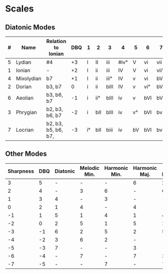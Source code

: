 # Scales

## Diatonic Modes

| # | Name | Relation to Ionian | DBQ | 1 | 2 | 3 | 4 | 5 | 6 | 7 |
| - | - | - | - | - | - | - | - | - | - | - |
| 5 | Lydian | #4 | +3 | I  | II  | iii   | #iv° | V  | vi  | vii  |
| 1 | Ionian | - | +2 | I  | ii  | iii   | IV   | V  | vi  | vii° | 
| 4 | Mixolydian | b7 | +1 | I  | ii  | iii°  | IV   | v  | vi  | bVII |
| 2 | Dorian | b3, b7 | 0 | i  | ii  | bIII  | IV   | v  | vi° | bVII |
| 6 | Aeolian | b3, b6, b7 | -1 | i  | ii° | bIII  | iv   | v  | bVI | bVII |
| 3 | Phrygian | b2, b3, b6, b7 | -2 | i  | bII | bIII  | iv   | v° | bVI | bvii |
| 7 | Locrian | b2, b3, b5, b6, b7, | -3 | i° | bII | biii  | iv   | bV | bVI | bvii |

## Other Modes

| Sharpness | DBQ | Diatonic | Melodic Min. | Harmonic Min. | Harmonic Maj. | Double Harmonic |
| --- | --- | --- | --- | --- | --- | --- |
| 3 | 5 | - | - | - | 6 | 2 |
| 2 | 4 | - | 3 | 6 | - | 6 |
| 1 | 3 | 4 | - | 3 | - | - |
| 0 | 2 | 1 | 4 | - | 4 | - |
| -1 | 1 | 5 | 1 | 4 | 1 | 4 |
| -2 | 0 | 2 | 5 | 1 | 5 | 1 |
| -3 | -1 | 6 | 2 | 5 | 2 | 5 |
| -4 | -2 | 3 | 6 | 2 | - | - |
| -5 | -3 | 7 | - | - | 3 | - |
| -6 | -4 | - | 7 | - | 7 | 3 |
| -7 | -5 | - | - | 7 | - | 7 |
